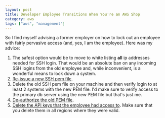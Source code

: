 ```yaml
---
layout: post
title: Developer Employee Transitions When You're an AWS Shop
category: aws
tags: ["aws", "management"]
---
```

So I find myself advising a former employer on how to lock out an employee with fairly pervasive access (and, yes, I am the employee).  Here was my advice:

1.  The safest option would be to move to white listing **all** ip addresses needed for SSH login.  That would be an absolute ban on any incoming SSH logins from the old employee and, while inconvenient, is a wonderful means to lock down a system.
2.  [Re-issue a new SSH pem file](https://docs.aws.amazon.com/AWSEC2/latest/UserGuide/ec2-key-pairs.html#having-ec2-create-your-key-pair).
3.  Delete the old SSH pem file on your machine and then verify login to at least 2 systems with the new PEM file.  I'd make sure to verify access to the primary db server using the new PEM file but that's just me.
4.  [De-authorize the old PEM file](https://stackoverflow.com/questions/31912037/how-to-delete-deactivate-the-current-pem-file-and-create-new-one-in-aws).
5.  [Delete the API keys that the employee had access to](https://docs.aws.amazon.com/cli/latest/reference/apigateway/delete-api-key.html).  Make sure that you delete them in all regions where they were valid.
